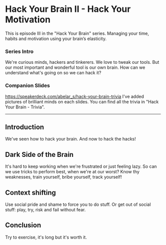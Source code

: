# Hack Your Brain II - Hack Your Motivation
This is episode III in the "Hack Your Brain" series.
Managing your time, habits and motivation using your brain’s elasticity.

### Series Intro
We're curious minds, hackers and tinkerers. We love to tweak our tools.
But our most important and wonderful tool is our own brain.
How can we understand what's going on so we can hack it?

### Companion Slides
https://speakerdeck.com/abelar_s/hack-your-brain-trivia
I've added pictures of brilliant minds on each slides.
You can find all the trivia in "Hack Your Brain - Trivia".

---

## Introduction
We've seen how to hack your brain. And now to hack the hacks!

## Dark Side of the Brain
It's hard to keep working when we're frustrated or just feeling lazy.
So can we use tricks to perform best, when we're at our worst?
Know thy weaknesses, train yourself, bribe yourself, track yourself!

## Context shifting
Use social pride and shame to force you to do stuff.
Or get out of social stuff: play, try, risk and fail without fear.

## Conclusion
Try to exercise, it's long but it's worth it.
